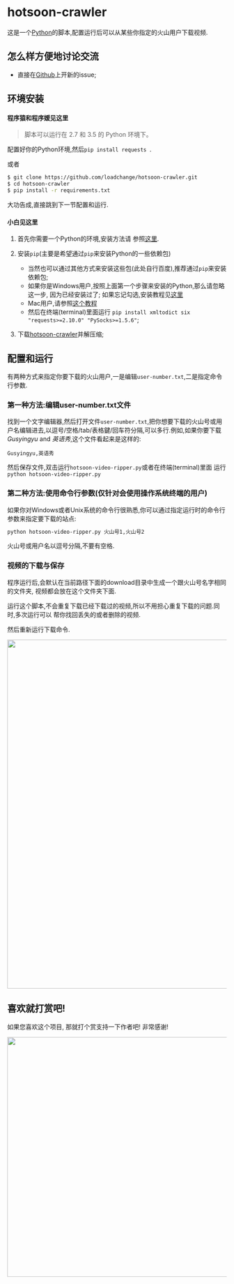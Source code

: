hotsoon-crawler
===============

这是一个[Python](https://www.python.org)的脚本,配置运行后可以从某些你指定的火山用户下载视频.

## 怎么样方便地讨论交流

* 直接在[Github](https://github.com/loadchange/hotsoon-crawler/issues/new)上开新的issue;

## 环境安装

#### 程序猿和程序媛见这里

> 脚本可以运行在 2.7 和 3.5 的 Python 环境下。

配置好你的Python环境,然后`pip install requests `.

或者

```bash
$ git clone https://github.com/loadchange/hotsoon-crawler.git
$ cd hotsoon-crawler
$ pip install -r requirements.txt
```

大功告成,直接跳到下一节配置和运行.

#### 小白见这里

1. 首先你需要一个Python的环境,安装方法请
参照[这里](http://www.liaoxuefeng.com/wiki/001374738125095c955c1e6d8bb493182103fac9270762a000/001374738150500472fd5785c194ebea336061163a8a974000).

2. 安装`pip`(主要是希望通过`pip`来安装Python的一些依赖包)

    * 当然也可以通过其他方式来安装这些包(此处自行百度),推荐通过`pip`来安装依赖包;
    * 如果你是Windows用户,按照上面第一个步骤来安装的Python,那么请忽略这一步,
    因为已经安装过了; 如果忘记勾选,安装教程见[这里](http://www.tuicool.com/articles/eiM3Er3/)
    * Mac用户,请参照[这个教程](http://blog.csdn.net/fancylovejava/article/details/39140373)
    * 然后在终端(terminal)里面运行 `pip install xmltodict six "requests>=2.10.0" "PySocks>=1.5.6"`;


3. 下载[hotsoon-crawler](https://github.com/loadchange/hotsoon-crawler/archive/master.zip)并解压缩;


## 配置和运行

有两种方式来指定你要下载的火山用户,一是编辑`user-number.txt`,二是指定命令行参数.

### 第一种方法:编辑user-number.txt文件

找到一个文字编辑器,然后打开文件`user-number.txt`,把你想要下载的火山号或用户名编辑进去,以逗号/空格/tab/表格鍵/回车符分隔,可以多行.例如,如果你要下载 _Gusyingyu_ and _英语秀_,这个文件看起来是这样的:

```
Gusyingyu,英语秀
```

然后保存文件,双击运行`hotsoon-video-ripper.py`或者在终端(terminal)里面
运行`python hotsoon-video-ripper.py`

### 第二种方法:使用命令行参数(仅针对会使用操作系统终端的用户)

如果你对Windows或者Unix系统的命令行很熟悉,你可以通过指定运行时的命令行参数来指定要下载的站点:

```bash
python hotsoon-video-ripper.py 火山号1,火山号2
```

火山号或用户名以逗号分隔,不要有空格.

### 视频的下载与保存

程序运行后,会默认在当前路径下面的download目录中生成一个跟火山号名字相同的文件夹,
视频都会放在这个文件夹下面.

运行这个脚本,不会重复下载已经下载过的视频,所以不用担心重复下载的问题.同时,多次运行可以
帮你找回丢失的或者删除的视频.

然后重新运行下载命令.
<p align="center"><img src="https://raw.githubusercontent.com/loadchange/hotsoon-crawler/master/end-of-run.png" width="800"></p>

## 喜欢就打赏吧!

如果您喜欢这个项目, 那就打个赏支持一下作者吧! 非常感谢!

<p align="center"><img src="https://raw.githubusercontent.com/loadchange/hotsoon-crawler/master/award.jpg" width="550"></p>
